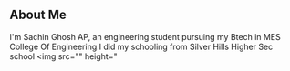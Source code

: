 ## About Me
I'm Sachin Ghosh AP,
an engineering student pursuing my Btech in MES College Of Engineering.I did my schooling from Silver Hills Higher Sec school 
<img src="" height="

